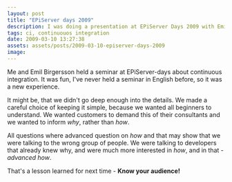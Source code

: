 ```yaml
---
layout: post
title: "EPiServer days 2009"
description: I was doing a presentation at EPiServer Days 2009 with Emil Birgersson about continuous integration.
tags: ci, continuouos integration
date: 2009-03-10 13:27:38
assets: assets/posts/2009-03-10-episerver-days-2009
image: 
---
```


Me and Emil Birgersson held a seminar at EPiServer-days about continuous integration. It was fun, I've never held a seminar in English before, so it was a new experience.

It might be, that we didn't go deep enough into the details. We made a careful choice of keeping it simple, because we wanted all beginners to understand. We wanted customers to demand this of their consultants and we wanted to inform <em>why</em>, rather than <em>how</em>.

All questions where advanced question on <em>how</em> and that may show that we were talking to the wrong group of people. We were talking to developers that already knew why, and were much more interested in <em>how</em>, and in that - <em>advanced </em><em>how</em>.

That's a lesson learned for next time - <strong>Know your audience!</strong>
